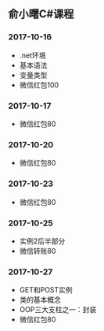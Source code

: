 ## 俞小曙C#课程
### 2017-10-16
- .net环境
- 基本语法
- 变量类型
- 微信红包100
### 2017-10-17
- 微信红包80
### 2017-10-20
- 微信红包80
### 2017-10-23
- 微信红包80
### 2017-10-25
- 实例2后半部分
- 微信转账80
### 2017-10-27
- GET和POST实例
- 类的基本概念
- OOP三大支柱之一：封装
- 微信红包80
